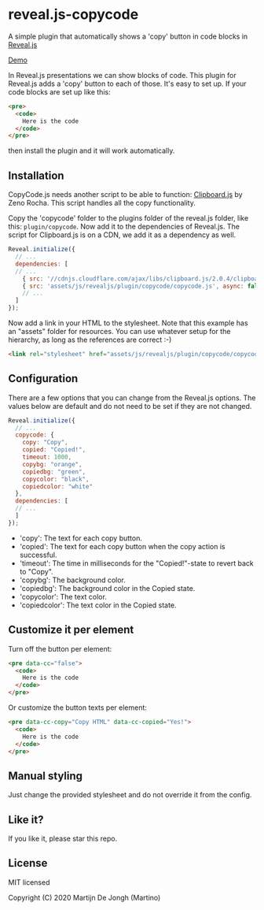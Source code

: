 # reveal.js-copycode
A simple plugin that automatically shows a 'copy' button in code blocks in [Reveal.js](https://revealjs.com)

[Demo](https://martinomagnifico.github.io/reveal.js-copycode/demo.html)

In Reveal.js presentations we can show blocks of code. This plugin for Reveal.js adds a 'copy' button to each of those. It's easy to set up. If your code blocks are set up like this:
```html
<pre>
  <code>
    Here is the code	
  </code>
</pre>
```
then install the plugin and it will work automatically.



## Installation

CopyCode.js needs another script to be able to function: [Clipboard.js](https://clipboardjs.com) by Zeno Rocha. This script handles all the copy functionality.

Copy the 'copycode' folder to the plugins folder of the reveal.js folder, like this: `plugin/copycode`. Now add it to the dependencies of Reveal.js. The script for Clipboard.js is on a CDN, we add it as a dependency as well.


```javascript
Reveal.initialize({
  // ...
  dependencies: [
  // ... 
    { src: '//cdnjs.cloudflare.com/ajax/libs/clipboard.js/2.0.4/clipboard.min.js'},
    { src: 'assets/js/revealjs/plugin/copycode/copycode.js', async: false }
    // ... 
  ]
});
```
Now add a link in your HTML to the stylesheet. Note that this example has an "assets" folder for resources. You can use whatever setup for the hierarchy, as long as the references are correct :-)

```html
<link rel="stylesheet" href="assets/js/revealjs/plugin/copycode/copycode.css">
```




## Configuration

There are a few options that you can change from the Reveal.js options. The values below are default and do not need to be set if they are not changed.

```javascript
Reveal.initialize({
  // ...
  copycode: {
    copy: "Copy",
    copied: "Copied!",
    timeout: 1000,
    copybg: "orange",
    copiedbg: "green",
    copycolor: "black",
    copiedcolor: "white"
  },
  dependencies: [
  // ... 
  ]
});
```

* 'copy': The text for each copy button.
* 'copied': The text for each copy button when the copy action is successful.
* 'timeout': The time in milliseconds for the "Copied!"-state to revert back to "Copy".
* 'copybg': The background color.
* 'copiedbg': The background color in the Copied state.
* 'copycolor': The text color.
* 'copiedcolor': The text color in the Copied state.



## Customize it per element

Turn off the button per element: 

```html
<pre data-cc="false">
  <code>
    Here is the code	
  </code>
</pre>
```
Or customize the button texts per element:
```html
<pre data-cc-copy="Copy HTML" data-cc-copied="Yes!">
  <code>
    Here is the code	
  </code>
</pre>
```




## Manual styling

Just change the provided stylesheet and do not override it from the config.




## Like it?

If you like it, please star this repo.




## License
MIT licensed

Copyright (C) 2020 Martijn De Jongh (Martino)
